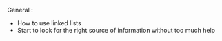 General :

* How to use linked lists
* Start to look for the right source of information without too much help
